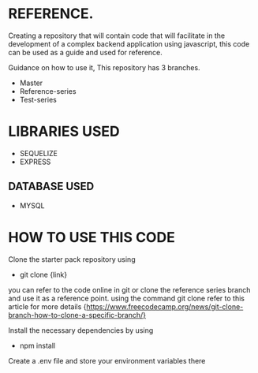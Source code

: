 <!-- REFERENCE CODE FOR DEVELOPING OUR BACKEND USING JAVASCRIPT -->
# REFERENCE.
Creating a repository that will contain code that will facilitate in the development of a complex backend application using javascript, this code can be used as a guide and used for reference.

Guidance on how to use it, This repository has 3 branches.

- Master
- Reference-series
- Test-series

# LIBRARIES USED
- SEQUELIZE
- EXPRESS

## DATABASE USED
- MYSQL

# HOW TO USE THIS CODE
Clone the starter pack repository using 
- git clone {link}

you can refer to the code online in git or clone the reference series branch and use it as a reference point. using the command git clone refer to this article for more details {https://www.freecodecamp.org/news/git-clone-branch-how-to-clone-a-specific-branch/}


Install the necessary dependencies by using 
- npm install

Create a .env file and store your environment variables there